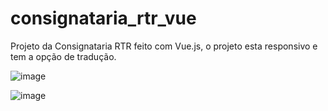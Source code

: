 # consignataria_rtr_vue

Projeto da Consignataria RTR feito com Vue.js, o projeto esta responsivo e tem a opção de tradução.

![image](https://github.com/user-attachments/assets/b50ceff6-9fbf-442a-a76c-d3affbc762b7)

![image](https://github.com/user-attachments/assets/1454fc1d-b02e-4c83-8676-3102d4928607)

